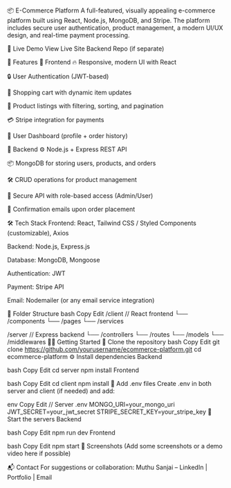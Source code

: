 📦 E-Commerce Platform
A full-featured, visually appealing e-commerce platform built using React, Node.js, MongoDB, and Stripe. The platform includes secure user authentication, product management, a modern UI/UX design, and real-time payment processing.

🔗 Live Demo
View Live Site
Backend Repo (if separate)

🚀 Features
🔹 Frontend
🔥 Responsive, modern UI with React

🔒 User Authentication (JWT-based)

🛒 Shopping cart with dynamic item updates

🧾 Product listings with filtering, sorting, and pagination

💳 Stripe integration for payments

👤 User Dashboard (profile + order history)

🔹 Backend
⚙️ Node.js + Express REST API

📦 MongoDB for storing users, products, and orders

🛠️ CRUD operations for product management

🔐 Secure API with role-based access (Admin/User)

📧 Confirmation emails upon order placement

🛠️ Tech Stack
Frontend: React, Tailwind CSS / Styled Components (customizable), Axios

Backend: Node.js, Express.js

Database: MongoDB, Mongoose

Authentication: JWT

Payment: Stripe API

Email: Nodemailer (or any email service integration)

🧱 Folder Structure
bash
Copy
Edit
/client          // React frontend
  └── /components
  └── /pages
  └── /services

/server          // Express backend
  └── /controllers
  └── /routes
  └── /models
  └── /middlewares
🧑‍💻 Getting Started
📁 Clone the repository
bash
Copy
Edit
git clone https://github.com/yourusername/ecommerce-platform.git
cd ecommerce-platform
⚙️ Install dependencies
Backend

bash
Copy
Edit
cd server
npm install
Frontend

bash
Copy
Edit
cd client
npm install
🔑 Add .env files
Create .env in both server and client (if needed) and add:

env
Copy
Edit
// Server .env
MONGO_URI=your_mongo_uri
JWT_SECRET=your_jwt_secret
STRIPE_SECRET_KEY=your_stripe_key
🚀 Start the servers
Backend

bash
Copy
Edit
npm run dev
Frontend

bash
Copy
Edit
npm start
📸 Screenshots
(Add some screenshots or a demo video here if possible)

📬 Contact
For suggestions or collaboration:
Muthu Sanjai – LinkedIn | Portfolio | Email

